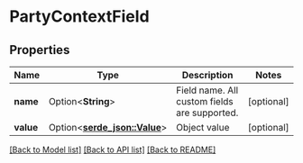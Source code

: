 # PartyContextField

## Properties

Name | Type | Description | Notes
------------ | ------------- | ------------- | -------------
**name** | Option<**String**> | Field name. All custom fields are supported. | [optional]
**value** | Option<[**serde_json::Value**](.md)> | Object value | [optional]

[[Back to Model list]](../README.md#documentation-for-models) [[Back to API list]](../README.md#documentation-for-api-endpoints) [[Back to README]](../README.md)


